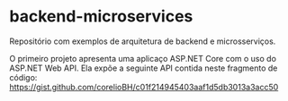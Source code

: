 # backend-microservices
Repositório com exemplos de arquitetura de backend e microsserviços.

O primeiro projeto apresenta uma aplicaço ASP.NET Core com o uso do ASP.NET Web API. 
Ela expõe a seguinte API contida neste fragmento de código: https://gist.github.com/corelioBH/c01f214945403aaf1d5db3013a3acc50
